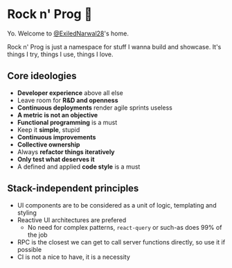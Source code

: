 # Rock n' Prog :love_you_gesture:	

Yo. Welcome to [@ExiledNarwal28](https://github.com/ExiledNarwal28)'s home.

Rock n' Prog is just a namespace for stuff I wanna build and showcase. It's things I try, things I use, things I love.

## Core ideologies

- **Developer experience** above all else
- Leave room for **R&D and openness**
- **Continuous deployments** render agile sprints useless
- **A metric is not an objective**
- **Functional programming** is a must
- Keep it **simple**, stupid
- **Continuous improvements**
- **Collective ownership**
- Always **refactor things iteratively**
- **Only test what deserves it**
- A defined and applied **code style** is a must

## Stack-independent principles

- UI components are to be considered as a unit of logic, templating and styling
- Reactive UI architectures are prefered
  - No need for complex patterns, `react-query` or such-as does 99% of the job
- RPC is the closest we can get to call server functions directly, so use it if possible
- CI is not a nice to have, it is a necessity
